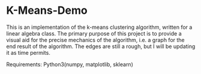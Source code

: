 # K-Means-Demo
This is an implementation of the k-means clustering algorithm, written for a linear algebra class. The primary purpose of this project is to provide a visual aid for the precise mechanics of the algorithm, i.e. a graph for the end result of the algorithm. The edges are still a rough, but I will be updating it as time permits.

Requirements:
Python3(numpy, matplotlib, sklearn)
